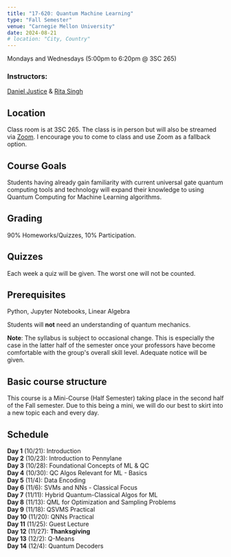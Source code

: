 ```yaml
---
title: "17-620: Quantum Machine Learning"
type: "Fall Semester"
venue: "Carnegie Mellon University"
date: 2024-08-21
# location: "City, Country"
---
```


Mondays and Wednesdays (5:00pm to 6:20pm @ 3SC 265)
### Instructors:
[Daniel Justice](https://thequantumturtle.github.io/) & [Rita Singh](http://mlsp.cs.cmu.edu/people/rsingh/index.html)

## Location
Class room is at 3SC 265. The class is in person but will also be streamed via [Zoom](https://cmu.zoom.us/j/91849452448?pwd=GK9BLOYa6HHOLz0p6T6ae6uaEF9FFo.1). I encourage you to come to class and use Zoom as a fallback option.


## Course Goals
Students having already gain familiarity with current universal gate quantum computing tools and technology will expand their knowledge to using Quantum Computing for Machine Learning algorithms.

## Grading
90% Homeworks/Quizzes, 10% Participation.

## Quizzes
Each week a quiz will be given. The worst one will not be counted.

## Prerequisites
Python, Jupyter Notebooks, Linear Algebra

Students will **not** need an understanding of quantum mechanics.


**Note**: The syllabus is subject to occasional change. This is especially the case in the latter half of the semester once your professors have become comfortable with the group's overall skill level. Adequate notice will be given.


## Basic course structure

This course is a Mini-Course (Half Semester) taking place in the second half of the Fall semester. Due to this being a mini, we will do our best to skirt into a new topic each and every day. 


## Schedule

**Day 1** (10/21): Introduction  
**Day 2** (10/23): Introduction to Pennylane  
**Day 3** (10/28): Foundational Concepts of ML & QC  
**Day 4** (10/30): QC Algos Relevant for ML - Basics  
**Day 5** (11/4): Data Encoding  
**Day 6** (11/6): SVMs and NNs - Classical Focus  
**Day 7** (11/11): Hybrid Quantum-Classical Algos for ML  
**Day 8** (11/13): QML for Optimization and Sampling Problems  
**Day 9** (11/18): QSVMS Practical  
**Day 10** (11/20): QNNs Practical  
**Day 11** (11/25): Guest Lecture  
**Day 12** (11/27): **Thanksgiving**  
**Day 13** (12/2): Q-Means  
**Day 14** (12/4): Quantum Decoders  


<!-- *Schedule with assignments, readings, etc. can be found [here](schedule.html)* -->